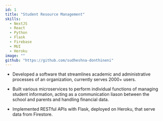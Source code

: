```yaml
---
id: 1
title: "Student Resource Management"
skills:
  - NextJS
  - React
  - Python
  - Flask
  - Firebase
  - MUI
  - Heroku
image: ""
github: "https://github.com/sudheshna-donthineni"
---
```


- Developed a software that streamlines academic and administrative processes of an organization, currently serves 2000+ users.

- Built various microservices to perform individual functions of managing student information, acting as a communication liason between the school and parents and handling financial data.

- Implemented RESTful APIs with Flask, deployed on Heroku, that serve data from Firestore.
